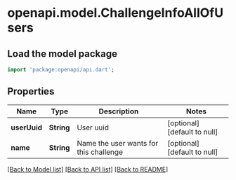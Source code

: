 # openapi.model.ChallengeInfoAllOfUsers

## Load the model package
```dart
import 'package:openapi/api.dart';
```

## Properties
Name | Type | Description | Notes
------------ | ------------- | ------------- | -------------
**userUuid** | **String** | User uuid | [optional] [default to null]
**name** | **String** | Name the user wants for this challenge | [optional] [default to null]

[[Back to Model list]](../README.md#documentation-for-models) [[Back to API list]](../README.md#documentation-for-api-endpoints) [[Back to README]](../README.md)


